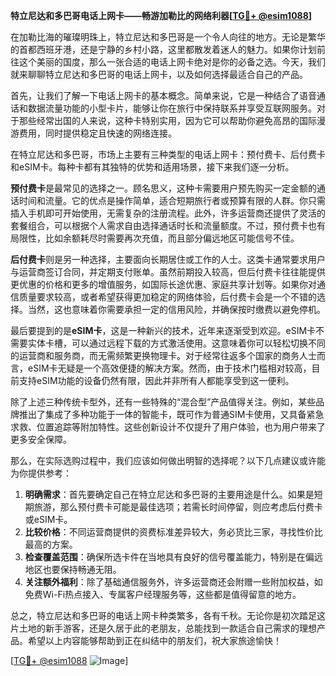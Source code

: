 **特立尼达和多巴哥电话上网卡——畅游加勒比的网络利器[[TG💪+ @esim1088](https://t.me/s/esim1088)]**

在加勒比海的璀璨明珠上，特立尼达和多巴哥是一个令人向往的地方。无论是繁华的首都西班牙港，还是宁静的乡村小路，这里都散发着迷人的魅力。如果你计划前往这个美丽的国度，那么一张合适的电话上网卡绝对是你的必备之选。今天，我们就来聊聊特立尼达和多巴哥的电话上网卡，以及如何选择最适合自己的产品。

首先，让我们了解一下电话上网卡的基本概念。简单来说，它是一种结合了语音通话和数据流量功能的小型卡片，能够让你在旅行中保持联系并享受互联网服务。对于那些经常出国的人来说，这种卡特别实用，因为它可以帮助你避免高昂的国际漫游费用，同时提供稳定且快速的网络连接。

在特立尼达和多巴哥，市场上主要有三种类型的电话上网卡：预付费卡、后付费卡和eSIM卡。每种卡都有其独特的优势和适用场景，接下来我们逐一分析。

**预付费卡**是最常见的选择之一。顾名思义，这种卡需要用户预先购买一定金额的通话时间和流量。它的优点是操作简单，适合短期旅行者或预算有限的人群。你只需插入手机即可开始使用，无需复杂的注册流程。此外，许多运营商还提供了灵活的套餐组合，可以根据个人需求自由选择通话时长和流量额度。不过，预付费卡也有局限性，比如余额耗尽时需要再次充值，而且部分偏远地区可能信号不佳。

**后付费卡**则是另一种选择，主要面向长期居住或工作的人士。这类卡通常要求用户与运营商签订合同，并定期支付账单。虽然前期投入较高，但后付费卡往往能提供更优惠的价格和更多的增值服务，如国际长途优惠、家庭共享计划等。如果你对通信质量要求较高，或者希望获得更加稳定的网络体验，后付费卡会是一个不错的选择。当然，这也意味着你需要承担一定的信用风险，并确保按时缴费以避免停机。

最后要提到的是**eSIM卡**，这是一种新兴的技术，近年来逐渐受到欢迎。eSIM卡不需要实体卡槽，可以通过远程下载的方式激活使用。这意味着你可以轻松切换不同的运营商和服务商，而无需频繁更换物理卡。对于经常往返多个国家的商务人士而言，eSIM卡无疑是一个高效便捷的解决方案。然而，由于技术门槛相对较高，目前支持eSIM功能的设备仍然有限，因此并非所有人都能享受到这一便利。

除了上述三种传统卡型外，还有一些特殊的“混合型”产品值得关注。例如，某些品牌推出了集成了多种功能于一体的智能卡，既可作为普通SIM卡使用，又具备紧急求救、位置追踪等附加特性。这些创新设计不仅提升了用户体验，也为用户带来了更多安全保障。

那么，在实际选购过程中，我们应该如何做出明智的选择呢？以下几点建议或许能为你提供参考：

1. **明确需求**：首先要确定自己在特立尼达和多巴哥的主要用途是什么。如果是短期旅游，那么预付费卡可能是最佳选项；若需长时间停留，则应考虑后付费卡或eSIM卡。
2. **比较价格**：不同运营商提供的资费标准差异较大，务必货比三家，寻找性价比最高的方案。
3. **检查覆盖范围**：确保所选卡件在当地具有良好的信号覆盖能力，特别是在偏远地区也要保持畅通无阻。
4. **关注额外福利**：除了基础通信服务外，许多运营商还会附赠一些附加权益，如免费Wi-Fi热点接入、专属客户经理服务等，这些都是值得留意的地方。

总之，特立尼达和多巴哥的电话上网卡种类繁多，各有千秋。无论你是初次踏足这片土地的新手游客，还是久居于此的老朋友，总能找到一款适合自己需求的理想产品。希望以上内容能够帮助到正在纠结中的朋友们，祝大家旅途愉快！

[[TG💪+ @esim1088](https://t.me/s/esim1088) ![Image](https://i.postimg.cc/4NQfJmqS/Snipaste-2025-05-13-00-14-12.png)]